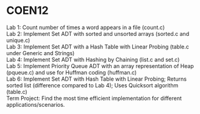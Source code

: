 # COEN12

Lab 1: Count number of times a word appears in a file (count.c)  
Lab 2: Implement Set ADT with sorted and unsorted arrays (sorted.c and unique.c)  
Lab 3: Implement Set ADT with a Hash Table with Linear Probing (table.c under Generic and Strings)  
Lab 4: Implement Set ADT with Hashing by Chaining (list.c and set.c)  
Lab 5: Implement Priority Queue ADT with an array representation of Heap (pqueue.c) and use for Huffman coding (huffman.c)  
Lab 6: Implement Set ADT with Hash Table with Linear Probing; Returns sorted list (difference compared to Lab 4); Uses Quicksort algorithm (table.c)  
Term Project: Find the most time efficient implementation for different applications/scenarios.  
